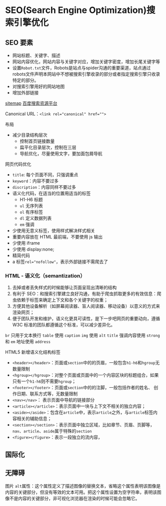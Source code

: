 # SEO(Search Engine Optimization)搜索引擎优化

## SEO 要素

- 网站标题、关键字、描述
- 网站内容优化，网站内容与关键字对应，增加关键字密度，增加长尾关键字等
- 设置`Robot.txt`文件，Robots是站点与spider沟通的重要渠道，站点通过robots文件声明本网站中不想被搜索引擎收录的部分或者指定搜索引擎只收录特定的部分。
- 对搜索引擎用好的网站地图
- 增加外部链接

[sitemap](https://www.sitemaps.org/protocol.html)
[百度搜索资源平台](https://ziyuan.baidu.com/)

Canonical URL：`<link rel="canonical" href="">`

布局

- 减少目录结构层次
  - 控制首页链接数量
  - 扁平化目录层次，控制在三层
  - 导航优化，尽量使用文字，要加面包屑导航

网页代码优化

- `title`: 每个页面不同，只强调重点
- `keyword`：内容不要过多
- `discription`：内容同样不要过多
- 语义化代码，在适当的位置用适当的标签
  - H1-H6 标题
  - `ul` 无序列表
  - `ol` 有序标签
  - `dl` 定义数据列表
  - `em` 强调
- 少使用无意义标签，使用样式解决样式相关
- 重要内容放在 HTML 最前端，不要使用 js 输出
- 少使用 iframe
- 少使用 display:none;
- 精简代码
- a 标签`rel="nofollow"`，表示外部链接不需爬去了

### HTML - 语义化（semantization）

1. 去掉或者丢失样式的时候能够让页面呈现出清晰的结构
2. 有利于 SEO：和搜索引擎建立良好沟通，有助于爬虫抓取更多的有效信息：爬虫依赖于标签来确定上下文和各个关键字的权重；
3. 方便其他设备解析（如屏幕阅读器、盲人阅读器、移动设备）以意义的方式来渲染网页；
4. 便于团队开发和维护，语义化更具可读性，是下一步吧网页的重要动向，遵循 W3C 标准的团队都遵循这个标准，可以减少差异化。

`br` 只用于文本换行
`table` 使用 `caption`
`img` 使用 `alt` `title`
强调内容使用 `strong` 和 `em`
地址使用 `address`

HTML5 新增语义化结构标签

- `<header></header>`：页面或`section`中的的页眉，一般包含`h1-h6`和`hgroup`无数量限制
- `<hgroup></hgroup>`：对整个页面或页面中的一个内容区块的标题组合，如果只有一个`h1-h6`则不需要`hgroup`；
- `<footer></footer>`：页面或`section`中的的注脚，一般包括作者的姓名、 创作日期、联系方式等，无数量限制
- `<nav></nav>`： 表示页面中导航的链接部分
- `<article></article>`：表示页面中一块与上下文不相关的独立内容；
- `<aside></aside>`：包含在`article`中，表示`article`之外，与`article`标签内容相关的辅助信息；
- `<section></section>`：表示页面中独立区域，比如章节、页眉、页脚等，`nav`、`article`、`aside`属于特殊的`section`
- `<figure></figure>`：表示一段独立的流内容，

## 国际化

## 无障碍

图片 `alt`属性：这个属性定义了描述图像的替换文本，省略这个属性表明该图像是内容的关键部分，但没有等效的文本可用。把这个属性设置为空字符串，表明该图像不是内容的关键部分，非可视化浏览器在渲染的时候可能会忽略它。
